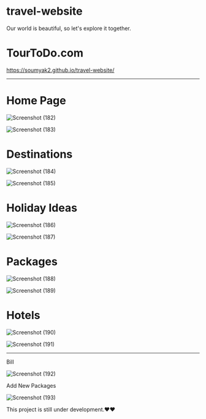 # travel-website
Our world is beautiful, so let's explore it together.


# TourToDo.com

 https://soumyak2.github.io/travel-website/

-------------------------------------------------------------------------------------------------------------------------------------------------------------------------------

# Home Page


![Screenshot (182)](https://github.com/SoumyaK2/travel-website/assets/126533828/94c1e3c7-3f03-4dfd-bd52-6e40fa8e741f)


![Screenshot (183)](https://github.com/SoumyaK2/travel-website/assets/126533828/1df02f1f-e14b-42b3-95d8-565d52f25b4b)


# Destinations

![Screenshot (184)](https://github.com/SoumyaK2/travel-website/assets/126533828/a3fefbb6-bacf-4a01-82eb-e10be4fb10df)


![Screenshot (185)](https://github.com/SoumyaK2/travel-website/assets/126533828/b951a506-400c-4a0e-8210-1fe1663bd77d)


# Holiday Ideas

![Screenshot (186)](https://github.com/SoumyaK2/travel-website/assets/126533828/c0a45637-b2b1-46e5-a661-fa3781a0812a)


![Screenshot (187)](https://github.com/SoumyaK2/travel-website/assets/126533828/4be99772-8015-4838-bc68-81b7c739ea29)


# Packages

![Screenshot (188)](https://github.com/SoumyaK2/travel-website/assets/126533828/ef946ca0-a32b-4a5c-accd-f95dd65b1dd9)


![Screenshot (189)](https://github.com/SoumyaK2/travel-website/assets/126533828/b922bd63-4f6b-4ad3-a075-786a0b2fcf7f)


# Hotels

![Screenshot (190)](https://github.com/SoumyaK2/travel-website/assets/126533828/f1b70200-abbb-4e58-9a45-0c5701846bd1)


![Screenshot (191)](https://github.com/SoumyaK2/travel-website/assets/126533828/9425a67e-debd-47fb-a920-4a0895ff810f)


----------------------------------------------------------------------------------------------------------------------------------------------------------------------------

Bill

![Screenshot (192)](https://github.com/SoumyaK2/travel-website/assets/126533828/cce8b4b7-6391-4e12-9449-fbcbf40feb69)


Add New Packages

![Screenshot (193)](https://github.com/SoumyaK2/travel-website/assets/126533828/ee1f2b90-5e79-4660-ac0e-baf346bed4a2)





This project is still under development.❤❤
